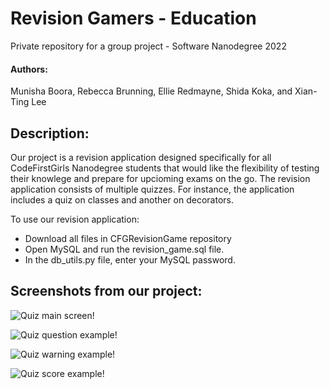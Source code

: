 # Revision Gamers - Education

Private repository for a group project - Software Nanodegree 2022

#### Authors:
Munisha Boora, Rebecca Brunning, Ellie Redmayne, Shida Koka, and Xian-Ting Lee



## Description:
Our project is a revision application designed specifically for all CodeFirstGirls Nanodegree students that would like the flexibility of testing their knowlege and prepare for upcioming exams on the go. The revision application consists of multiple quizzes. For instance, the application includes a quiz on classes and another on decorators.

To use our revision application:

- Download all files in CFGRevisionGame repository
- Open MySQL and run the revision_game.sql file.
- In the db_utils.py file, enter your MySQL password.



## Screenshots from our project:
![Quiz main screen!](https://drive.google.com/uc?export=view&id=16ORRIsj8Vz3ku4_-MXGZweg6LOxff3H1)

![Quiz question example!](https://drive.google.com/uc?export=view&id=1R-LcY8h3yNnRFpSPaSV-7TZqlSg_PQbq)

![Quiz warning example!](https://drive.google.com/uc?export=view&id=1vcQ1_n7Tm9_185WVuCs_sVj1doudU8IL)

![Quiz score example!](https://drive.google.com/uc?export=view&id=1CzphOcTlTP4OUJZJzBV98uVrPnG4NgV4)



